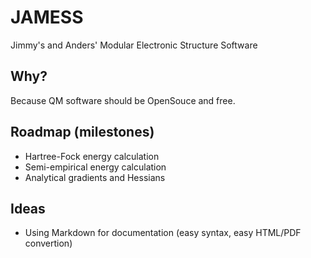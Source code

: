 # JAMESS

Jimmy's and Anders' Modular Electronic Structure Software

## Why?

Because QM software should be OpenSouce and free.

## Roadmap (milestones)

  - Hartree-Fock energy calculation
  - Semi-empirical energy calculation
  - Analytical gradients and Hessians

## Ideas

  - Using Markdown for documentation (easy syntax, easy HTML/PDF convertion)

